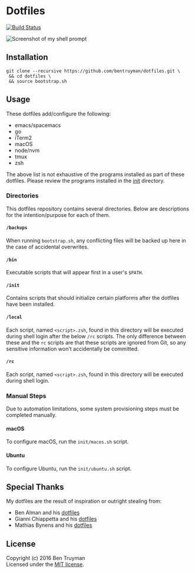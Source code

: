 # Dotfiles

[![Build Status](https://travis-ci.org/bentruyman/dotfiles.svg?branch=master)](https://travis-ci.org/bentruyman/dotfiles)

![Screenshot of my shell prompt](https://cloud.githubusercontent.com/assets/85315/23342118/64252c2a-fc09-11e6-9e75-ce511b4d6568.png)

## Installation

    git clone --recursive https://github.com/bentruyman/dotfiles.git \
     && cd dotfiles \
     && source bootstrap.sh

## Usage

These dotfiles add/configure the following:

- emacs/spacemacs
- go
- iTerm2
- macOS
- node/nvm
- tmux
- zsh

The above list is not exhaustive of the programs installed as part of these
dotfiles. Please review the programs installed in the
[init](https://github.com/bentruyman/dotfiles/tree/master/init) directory.

### Directories

This dotfiles repository contains several directories. Below are
descriptions for the intention/purpose for each of them.

#### `/backups`

When running `bootstrap.sh`, any conflicting files will be backed up here in
the case of accidental overwrites.

#### `/bin`

Executable scripts that will appear first in a user's `$PATH`.

#### `/init`

Contains scripts that should initialize certain platforms after the dotfiles
have been installed.

#### `/local`

Each script, named `<script>.zsh`, found in this directory will be executed
during shell login after the below `/rc` scripts. The only difference between
these and the `rc` scripts are that these scripts are ignored from Git, so any
sensitive information won't accidentally be committed.

#### `/rc`

Each script, named `<script>.zsh`, found in this directory will be executed
during shell login.

### Manual Steps

Due to automation limitations, some system provisioning steps must be completed
manually.

#### macOS

To configure macOS, run the `init/macos.sh` script.

#### Ubuntu

To configure Ubuntu, run the `init/ubuntu.sh` script.

## Special Thanks

My dotfiles are the result of inspiration or outright stealing from:

* Ben Alman and his [dotfiles](https://github.com/cowboy/dotfiles)
* Gianni Chiappetta and his [dotfiles](https://github.com/gf3/dotfiles)
* Mathias Bynens and his [dotfiles](https://github.com/mathiasbynens/dotfiles)

## License

Copyright (c) 2016 Ben Truyman<br>
Licensed under the [MIT license](https://github.com/bentruyman/dotfiles/blob/master/LICENSE-MIT).
